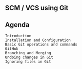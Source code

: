 ## ###########################
## SCM / VCS using Git
## ###########################

## Agenda

    Introduction
    Installation and Configuration
    Basic Git operations and commands
    GitHub
    Branching and Merging
    Undoing changes in Git
    Ignoring files in Git





